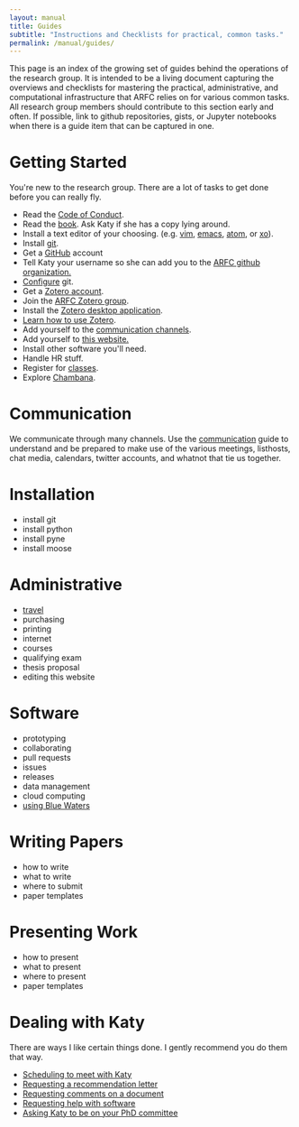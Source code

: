 ```yaml
---
layout: manual
title: Guides
subtitle: "Instructions and Checklists for practical, common tasks."
permalink: /manual/guides/
---
```


This page is an index of the growing set of guides behind the operations of the 
research group. It is intended to be a living document capturing the overviews 
and checklists for mastering the practical, administrative, and computational 
infrastructure that ARFC relies on for various common tasks. All research group 
members should contribute to this section early and often. If possible, link to 
github repositories, gists, or Jupyter notebooks when there is a guide item 
that can be captured in one. 

# <a name="gettingstarted"></a>Getting Started

You're new to the research group. There are a lot of tasks to get done before 
you can really fly. 

- Read the [Code of Conduct](/manual/coc).
- Read the [book](http://physics.codes). Ask Katy if she has a copy lying around.
- Install a text editor of your choosing. (e.g. [vim](http://www.vim.org/), [emacs](https://www.gnu.org/software/emacs/), [atom](https://atom.io/), or [xo](https://github.com/scopatz/xo)).
- Install [git](https://git-scm.com/book/en/v2/Getting-Started-Installing-Git).
- Get a [GitHub](https://git-scm.com/book/en/v2/GitHub-Account-Setup-and-Configuration) account
- Tell Katy your username so she can add you to the [ARFC github organization.](https://github.com/arfc)
- [Configure](http://swcarpentry.github.io/git-novice/02-setup/) git.
- Get a [Zotero account](https://www.zotero.org/user/register/).
- Join the [ARFC Zotero group](https://www.zotero.org/groups/498713/arfc).
- Install the [Zotero desktop application](https://www.zotero.org/download/).
- [Learn how to use Zotero](/manual/guides/zotero).
- Add yourself to the [communication channels](/manual/guides/communication).
- Add yourself to [this website.](/manual/guides/website)
- Install other software you'll need.
- Handle HR stuff.
- Register for [classes](/manual/guides/classes).
- Explore [Chambana](https://localwiki.org/cu/).

# Communication

We communicate through many channels. Use the 
[communication](/manual/guides/communication) guide to understand and be 
prepared to make use of the various meetings, listhosts, chat media, calendars, 
twitter accounts, and whatnot that tie us together.


# Installation 

- install git
- install python
- install pyne
- install moose

# Administrative

- [travel](/manual/guides/travel)
- purchasing
- printing
- internet
- courses
- qualifying exam
- thesis proposal
- editing this website 

# Software

- prototyping
- collaborating
- pull requests
- issues
- releases
- data management
- cloud computing
- [using Blue Waters](/manual/guides/bluewaters)

# Writing Papers

- how to write
- what to write
- where to submit
- paper templates

# Presenting Work

- how to present
- what to present
- where to present
- paper templates

# Dealing with Katy

There are ways I like certain things done. I gently recommend you do them that 
way.

- [Scheduling to meet with Katy](/manual/guides/katy/meeting)
- [Requesting a recommendation letter](/manual/guides/katy/recreq)
- [Requesting comments on a document](/manual/guides/katy/revreq)
- [Requesting help with software](/manual/guides/katy/codereq)
- [Asking Katy to be on your PhD committee](/manual/guides/katy/commreq)
